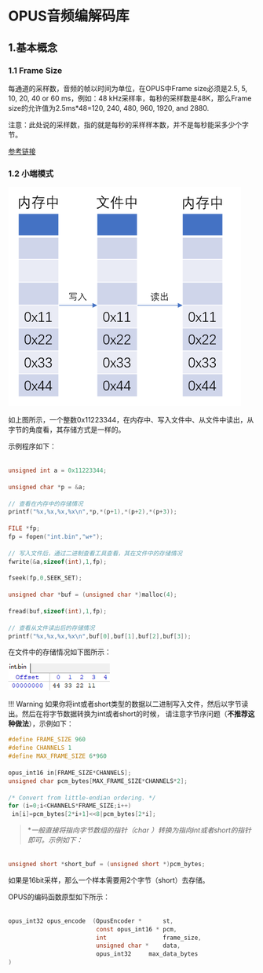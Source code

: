 # OPUS音频编解码库

## 1.基本概念

### 1.1 Frame Size
每通道的采样数，音频的帧以时间为单位，在OPUS中Frame size必须是2.5, 5, 10, 20, 40 or 60 ms，例如：48 kHz采样率，每秒的采样数是48K，那么Frame size的允许值为2.5ms*48=120, 240, 480, 960, 1920, and 2880. 

注意：此处说的采样数，指的就是每秒的采样样本数，并不是每秒能采多少个字节。

[参考链接](https://opus-codec.org/docs/opus_api-1.3.1/group__opus__encoder.html#gad2d6bf6a9ffb6674879d7605ed073e25)

### 1.2 小端模式

![int_store](../assets/images/int_store.png)

如上图所示，一个整数0x11223344，在内存中、写入文件中、从文件中读出，从字节的角度看，其存储方式是一样的。

示例程序如下：

```c

unsigned int a = 0x11223344;

unsigned char *p = &a;

// 查看在内存中的存储情况
printf("%x,%x,%x,%x\n",*p,*(p+1),*(p+2),*(p+3));

FILE *fp;
fp = fopen("int.bin","w+");

// 写入文件后，通过二进制查看工具查看，其在文件中的存储情况
fwrite(&a,sizeof(int),1,fp);

fseek(fp,0,SEEK_SET);

unsigned char *buf = (unsigned char *)malloc(4);

fread(buf,sizeof(int),1,fp);

// 查看从文件读出后的存储情况
printf("%x,%x,%x,%x\n",buf[0],buf[1],buf[2],buf[3]);

```
在文件中的存储情况如下图所示：

![int_store_file](../assets/images/int_store_file.png)

!!! Warning
    如果你将int或者short类型的数据以二进制写入文件，然后以字节读出。然后在将字节数据转换为int或者short的时候，
	请注意字节序问题（**不推荐这种做法**），示例如下：
	
```c
#define FRAME_SIZE 960
#define CHANNELS 1
#define MAX_FRAME_SIZE 6*960

opus_int16 in[FRAME_SIZE*CHANNELS];
unsigned char pcm_bytes[MAX_FRAME_SIZE*CHANNELS*2];

/* Convert from little-endian ordering. */
for (i=0;i<CHANNELS*FRAME_SIZE;i++)
 in[i]=pcm_bytes[2*i+1]<<8|pcm_bytes[2*i];
```

> **一般直接将指向字节数组的指针（char *）转换为指向int或者short的指针即可。示例如下：**

```c

unsigned short *short_buf = (unsigned short *)pcm_bytes;

```

如果是16bit采样，那么一个样本需要用2个字节（short）去存储。

OPUS的编码函数原型如下所示：
```c

opus_int32 opus_encode	(OpusEncoder * 	    st,
                         const opus_int16 * pcm,
                         int 	            frame_size,
                         unsigned char * 	data,
                         opus_int32 	max_data_bytes 
)	

```



